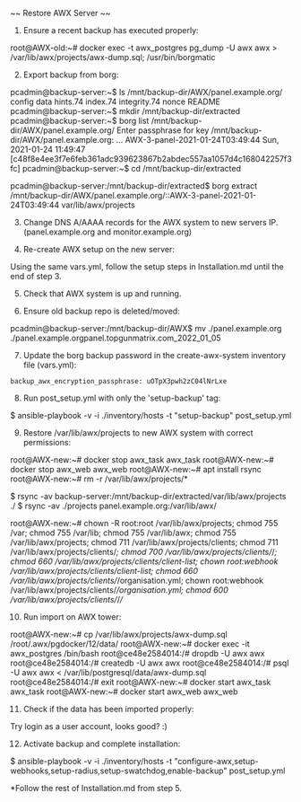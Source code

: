 
~~ Restore AWX Server ~~

1) Ensure a recent backup has executed properly:

root@AWX-old:~# docker exec -t awx_postgres pg_dump -U awx awx > /var/lib/awx/projects/awx-dump.sql; /usr/bin/borgmatic


2) Export backup from borg:

pcadmin@backup-server:~$ ls /mnt/backup-dir/AWX/panel.example.org/
config  data  hints.74  index.74  integrity.74  nonce  README
pcadmin@backup-server:~$ mkdir /mnt/backup-dir/extracted
pcadmin@backup-server:~$ borg list /mnt/backup-dir/AWX/panel.example.org/
Enter passphrase for key /mnt/backup-dir/AWX/panel.example.org: 
...
AWX-3-panel-2021-01-24T03:49:44      Sun, 2021-01-24 11:49:47 [c48f8e4ee3f7e6feb361adc939623867b2abdec557aa1057d4c168042257f3fc]
pcadmin@backup-server:~$ cd /mnt/backup-dir/extracted

pcadmin@backup-server:/mnt/backup-dir/extracted$ borg extract /mnt/backup-dir/AWX/panel.example.org/::AWX-3-panel-2021-01-24T03:49:44 var/lib/awx/projects


3) Change DNS A/AAAA records for the AWX system to new servers IP. (panel.example.org and monitor.example.org)


4) Re-create AWX setup on the new server:

Using the same vars.yml, follow the setup steps in Installation.md until the end of step 3.


5) Check that AWX system is up and running.


6) Ensure old backup repo is deleted/moved:

pcadmin@backup-server:/mnt/backup-dir/AWX$ mv ./panel.example.org ./panel.example.orgpanel.topgunmatrix.com_2022_01_05


7) Update the borg backup password in the create-awx-system inventory file (vars.yml):

`backup_awx_encryption_passphrase: uOTpX3pwh2zC04lNrLxe`


8) Run post_setup.yml with only the 'setup-backup' tag:

$ ansible-playbook -v -i ./inventory/hosts -t "setup-backup" post_setup.yml


9) Restore /var/lib/awx/projects to new AWX system with correct permissions:

root@AWX-new:~# docker stop awx_task
awx_task
root@AWX-new:~# docker stop awx_web
awx_web
root@AWX-new:~# apt install rsync
root@AWX-new:~# rm -r /var/lib/awx/projects/*

$ rsync -av backup-server:/mnt/backup-dir/extracted/var/lib/awx/projects ./
$ rsync -av ./projects panel.example.org:/var/lib/awx/

root@AWX-new:~# chown -R root:root /var/lib/awx/projects;
chmod 755 /var;
chmod 755 /var/lib;
chmod 755 /var/lib/awx;
chmod 755 /var/lib/awx/projects;
chmod 711 /var/lib/awx/projects/clients;
chmod 711 /var/lib/awx/projects/clients/*;
chmod 700 /var/lib/awx/projects/clients/*/*;
chmod 660 /var/lib/awx/projects/clients/client-list;
chown root:webhook /var/lib/awx/projects/clients/client-list;
chmod 660 /var/lib/awx/projects/clients/*/organisation.yml;
chown root:webhook /var/lib/awx/projects/clients/*/organisation.yml;
chmod 600 /var/lib/awx/projects/clients/*/*/*


10) Run import on AWX tower:

root@AWX-new:~# cp /var/lib/awx/projects/awx-dump.sql /root/.awx/pgdocker/12/data/
root@AWX-new:~# docker exec -it awx_postgres /bin/bash
root@ce48e2584014:/# dropdb -U awx awx
root@ce48e2584014:/# createdb -U awx awx
root@ce48e2584014:/# psql -U awx awx < /var/lib/postgresql/data/awx-dump.sql
root@ce48e2584014:/# exit
root@AWX-new:~# docker start awx_task
awx_task
root@AWX-new:~# docker start awx_web
awx_web


11) Check if the data has been imported properly:

Try login as a user account, looks good? :)


12) Activate backup and complete installation:

$ ansible-playbook -v -i ./inventory/hosts -t "configure-awx,setup-webhooks,setup-radius,setup-swatchdog,enable-backup" post_setup.yml

*Follow the rest of Installation.md from step 5.

